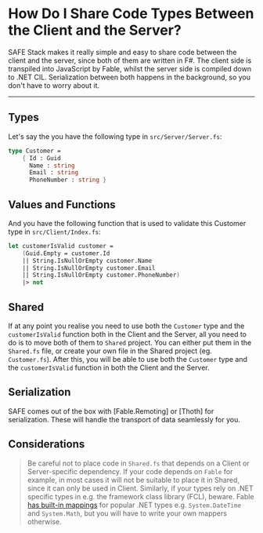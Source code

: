 # How Do I Share Code Types Between the Client and the Server?
SAFE Stack makes it really simple and easy to share code between the client and the server, since both of them are written in F#. The client side is transpiled into JavaScript by Fable, whilst the server side is compiled down to .NET CIL. Serialization between both happens in the background, so you don't have to worry about it.

---

## Types
Let's say the you have the following type in `src/Server/Server.fs`:
```fsharp
type Customer =
    { Id : Guid
      Name : string
      Email : string
      PhoneNumber : string }
```

## Values and Functions
And you have the following function that is used to validate this Customer type in `src/Client/Index.fs`:
```fsharp
let customerIsValid customer =
    (Guid.Empty = customer.Id
    || String.IsNullOrEmpty customer.Name
    || String.IsNullOrEmpty customer.Email
    || String.IsNullOrEmpty customer.PhoneNumber)
    |> not
```

## Shared
If at any point you realise you need to use both the `Customer` type and the `customerIsValid` function both in the Client and the Server, all you need to do is to move both of them to `Shared` project. You can either put them in the `Shared.fs` file, or create your own file in the Shared project (eg. `Customer.fs`). After this, you will be able to use both the `Customer` type and the `customerIsValid` function in both the Client and the Server.

## Serialization
SAFE comes out of the box with [Fable.Remoting] or [Thoth] for serialization. These will handle the transport of data seamlessly for you.

## Considerations

> Be careful not to place code in `Shared.fs` that depends on a Client or Server-specific dependency. If your code depends on `Fable` for example, in most cases it will not be suitable to place it in Shared, since it can only be used in Client. Similarly, if your types rely on .NET specific types in e.g. the framework class library (FCL), beware. Fable [has built-in mappings](https://fable.io/docs/dotnet/compatibility.html) for popular .NET types e.g. `System.DateTime` and `System.Math`, but you will have to write your own mappers otherwise.
